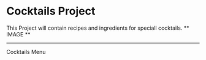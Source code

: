 # Cocktails Project
 This Project will contain recipes and ingredients for speciall cocktails. 
   ** IMAGE **
 <hr> 
 

 Cocktails Menu 
